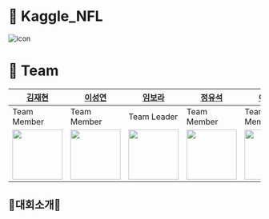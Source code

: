 # 🏈 Kaggle_NFL  

![icon](https://user-images.githubusercontent.com/112835087/227435245-cca96607-2203-4f21-a309-34632eb69cfb.png)

# 👥 Team 
[김재현](http://https://github.com/jh941213) | [이성연](https://github.com/deepshadow25) | [임보라](https://github.com/violet417) | [정유석](https://github.com/dbtjr1103) | [이창재](https://github.com/com0040)
------|------|------|------|------|
Team Member|Team Member|Team Leader|Team Member|Team Member|
<img src="https://user-images.githubusercontent.com/112835087/214769736-c6880568-a4f9-42f7-b5d9-3ef466b6a997.jpeg" width="100" height="100">|<img src="https://user-images.githubusercontent.com/112835087/214769769-f12d45ae-6b09-4567-b142-591c73ccffdb.png" width="100" height="100">|<img src="https://user-images.githubusercontent.com/112835087/227434174-b9458dbd-3819-4947-8533-386baafcdfc1.jpg" width="100" height="100">|<img src ="https://user-images.githubusercontent.com/112835087/227434260-00788b7e-16ec-4d71-b2a5-2fa5fff37e6b.png" width="100" height="100">|<img src="https://user-images.githubusercontent.com/112835087/227434307-5314bcf8-8980-4389-8be8-4ca0b744d395.jpg" width="100" height="100">


## 🏈대회소개🏈  
